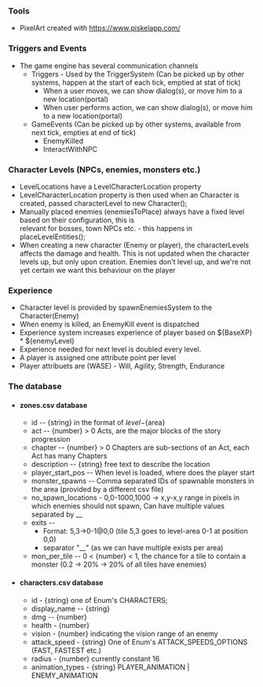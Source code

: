 ### Tools

- PixelArt created with https://www.piskelapp.com/

### Triggers and Events

- The game engine has several communication channels
  - Triggers - Used by the TriggerSystem (Can be picked up by other systems, happen at the start of each tick, emptied at stat of tick)
    - When a user moves, we can show dialog(s), or move him to a new location(portal)
    - When user performs action, we can show dialog(s), or move him to a new location(portal)
  - GameEvents (Can be picked up by other systems, available from next tick, empties at end of tick)
    - EnemyKilled
    - InteractWithNPC

### Character Levels (NPCs, enemies, monsters etc.)

- LevelLocations have a LevelCharacterLocation property
- LevelCharacterLocation property is then used when an Character is created, passed characterLevel to new Character();
- Manually placed enemies (enemiesToPlace) always have a fixed level based on their configuration, this is  
  relevant for bosses, town NPCs etc. - this happens in placeLevelEntities();
- When creating a new character (Enemy or player), the characterLevels affects the damage and health.
  This is not updated when the character levels up, but only upon creation.
  Enemies don't level up, and we're not yet certain we want this behaviour on the player

### Experience

- Character level is provided by spawnEnemiesSystem to the Character(Enemy)
- When enemy is killed, an EnemyKill event is dispatched
- Experience system increases experience of player based on ${BaseXP} \* ${enemyLevel}
- Experience needed for next level is doubled every level.
- A player is assigned one attribute point per level
- Player attribuets are (WASE) - Will, Agility, Strength, Endurance

### The database

- #### zones.csv database

  - id -- {string} in the format of ${level}-${area}
  - act -- {number} > 0 Acts, are the major blocks of the story progression
  - chapter -- {number} > 0 Chapters are sub-sections of an Act, each Act has many Chapters
  - description -- {string} free text to describe the location
  - player_start_pos -- When level is loaded, where does the player start
  - monster_spawns -- Comma separated IDs of spawnable monsters in the area (provided by a different csv file)
  - no_spawn_locations - 0,0-1000,1000 -> x,y-x,y range in pixels in which enemies should not spawn,
    Can have multiple values separated by \_\_
  - exits --
    - Format: 5,3->0-1@0,0 (tile 5,3 goes to level-area 0-1 at position 0,0)
    - separator "\_\_" (as we can have multiple exists per area)
  - mon_per_tile -- 0 < {number} < 1, the chance for a tile to contain a monster (0.2 -> 20% -> 20% of all tiles have enemies)

- #### characters.csv database
  - id - {string} one of Enum's CHARACTERS;
  - display_name -- {string}
  - dmg -- {number}
  - health - {number}
  - vision - {number} indicating the vision range of an enemy
  - attack_speed - {string} One of Enum's ATTACK_SPEEDS_OPTIONS (FAST, FASTEST etc.)
  - radius - {number} currently constant 16
  - animation_types - {string} PLAYER_ANIMATION | ENEMY_ANIMATION
